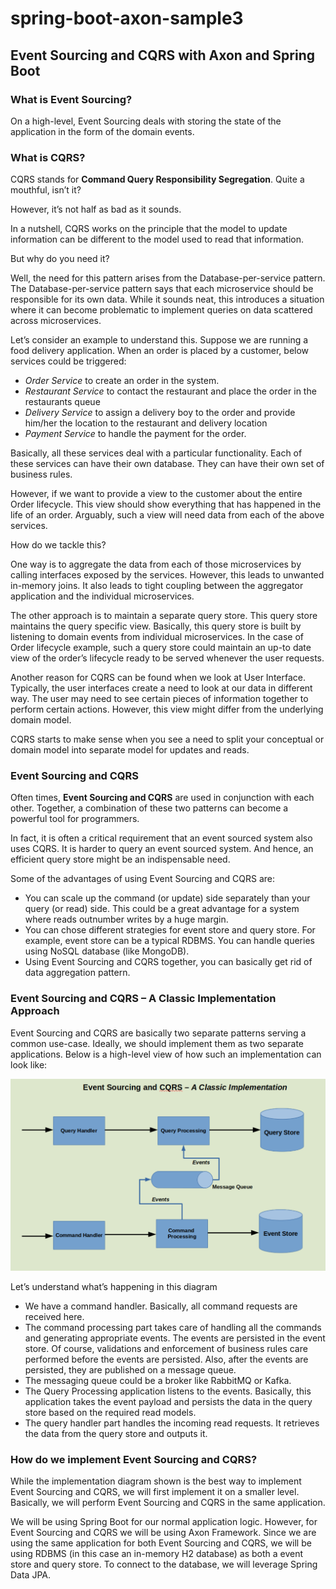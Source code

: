 # spring-boot-axon-sample3

## Event Sourcing and CQRS with Axon and Spring Boot

### What is Event Sourcing?

On a high-level, Event Sourcing deals with storing the state of the application in the form of the domain events.

### What is CQRS?

CQRS stands for **Command Query Responsibility Segregation**. Quite a mouthful, isn’t it?

However, it’s not half as bad as it sounds.

In a nutshell, CQRS works on the principle that the model to update information can be different to the model used to
read that information.

But why do you need it?

Well, the need for this pattern arises from the Database-per-service pattern. The Database-per-service pattern says that
each microservice should be responsible for its own data. While it sounds neat, this introduces a situation where it can
become problematic to implement queries on data scattered across microservices.

Let’s consider an example to understand this. Suppose we are running a food delivery application. When an order is
placed by a customer, below services could be triggered:

* _Order Service_ to create an order in the system.
* _Restaurant Service_ to contact the restaurant and place the order in the restaurants queue
* _Delivery Service_ to assign a delivery boy to the order and provide him/her the location to the restaurant and
  delivery location
* _Payment Service_ to handle the payment for the order.

Basically, all these services deal with a particular functionality. Each of these services can have their own database.
They can have their own set of business rules.

However, if we want to provide a view to the customer about the entire Order lifecycle. This view should show everything
that has happened in the life of an order. Arguably, such a view will need data from each of the above services.

How do we tackle this?

One way is to aggregate the data from each of those microservices by calling interfaces exposed by the services.
However, this leads to unwanted in-memory joins. It also leads to tight coupling between the aggregator application and
the individual microservices.

The other approach is to maintain a separate query store. This query store maintains the query specific view. Basically,
this query store is built by listening to domain events from individual microservices. In the case of Order lifecycle
example, such a query store could maintain an up-to date view of the order’s lifecycle ready to be served whenever the
user requests.

Another reason for CQRS can be found when we look at User Interface. Typically, the user interfaces create a need to
look at our data in different way. The user may need to see certain pieces of information together to perform certain
actions. However, this view might differ from the underlying domain model.

CQRS starts to make sense when you see a need to split your conceptual or domain model into separate model for updates
and reads.

### Event Sourcing and CQRS

Often times, **Event Sourcing and CQRS** are used in conjunction with each other. Together, a combination of these two
patterns can become a powerful tool for programmers.

In fact, it is often a critical requirement that an event sourced system also uses CQRS. It is harder to query an event
sourced system. And hence, an efficient query store might be an indispensable need.

Some of the advantages of using Event Sourcing and CQRS are:

* You can scale up the command (or update) side separately than your query (or read) side. This could be a great
  advantage for a system where reads outnumber writes by a huge margin.
* You can chose different strategies for event store and query store. For example, event store can be a typical RDBMS.
  You can handle queries using NoSQL database (like MongoDB).
* Using Event Sourcing and CQRS together, you can basically get rid of data aggregation pattern.

### Event Sourcing and CQRS – A Classic Implementation Approach

Event Sourcing and CQRS are basically two separate patterns serving a common use-case. Ideally, we should implement them
as two separate applications. Below is a high-level view of how such an implementation can look like:

![CRQS](img/cqrs.png "CQRS")

Let’s understand what’s happening in this diagram

* We have a command handler. Basically, all command requests are received here.
* The command processing part takes care of handling all the commands and generating appropriate events. The events are
  persisted in the event store. Of course, validations and enforcement of business rules care performed before the
  events are persisted. Also, after the events are persisted, they are published on a message queue.
* The messaging queue could be a broker like RabbitMQ or Kafka.
* The Query Processing application listens to the events. Basically, this application takes the event payload and
  persists the data in the query store based on the required read models.
* The query handler part handles the incoming read requests. It retrieves the data from the query store and outputs it.

### How do we implement Event Sourcing and CQRS?

While the implementation diagram shown is the best way to implement Event Sourcing and CQRS, we will first implement it
on a smaller level. Basically, we will perform Event Sourcing and CQRS in the same application.

We will be using Spring Boot for our normal application logic. However, for Event Sourcing and CQRS we will be using
Axon Framework. Since we are using the same application for both Event Sourcing and CQRS, we will be using RDBMS (in
this case an in-memory H2 database) as both a event store and query store. To connect to the database, we will leverage
Spring Data JPA.
